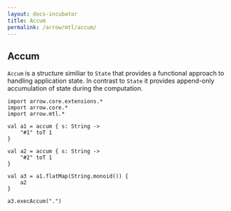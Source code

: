 ```yaml
---
layout: docs-incubator
title: Accum
permalink: /arrow/mtl/accum/
---
```


## Accum

`Accum` is a structure similiar to `State` that provides a functional approach to handling application state. In contrast to `State` it provides append-only accumulation of state during the computation.

```kotlin:ank
import arrow.core.extensions.*
import arrow.core.*
import arrow.mtl.*

val a1 = accum { s: String ->
    "#1" toT 1
}

val a2 = accum { s: String ->
    "#2" toT 1
}

val a3 = a1.flatMap(String.monoid()) {
    a2
}

a3.execAccum(".")
```
